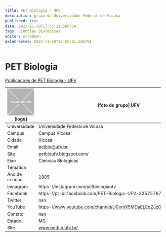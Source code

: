 ```yaml
---
title: PET Biologia - UFV
description: grupo da Universidade Federal de Vicosa
published: true
date: 2023-11-30T17:55:21.506754
tags: Ciencias Biologicas
editor: markdown
dateCreated: 2023-11-30T17:55:21.506754
---
```


# PET Biologia

[Publicacoes de PET Biologia - UFV](/atividade/9PETBiologiaUFV/feed.md)

| ![placeholder.png](/placeholder.png) [logo] | [foto do grupo] UFV         |
| ------------------------------------------- | ------------------------------------------------- |
| Universidade                                | Universidade Federal de Vicosa      |
| Campus                                      | Campus Vicosa            |
| Cidade                                      | Vicosa             |
| Email                                       | petbio@ufv.br             |
| Site                                        | petbioufv.blogspot.com/              |
| Eixo                                        | Ciencias Biologicas              |
| Tematica                                    |           |
| Ano de criacao                              | 1985        |
| Instagram                                   | https-//instagram.com/petbiologiaufv         |
| Facebook                                    | https-//pt-br.facebook.com/PET-Biologia-UFV-325757977459425/          |
| Twitter                                     | nan           |
| YouTube                                     | https-//www.youtube.com/channel/UCxmX5MDaELEqZJzGARzlMxw/featured           |
| Contato                                     | nan         |
| Estado                                      |  MG            |
| Site                                        | www.petbio.ufv.br/ |
